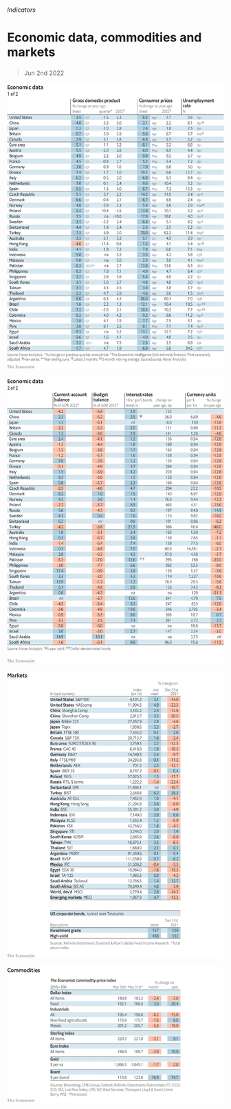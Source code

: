 ###### Indicators

# Economic data, commodities and markets 

#####  

> Jun 2nd 2022 

![image](images/20220604_INT101.png) 


![image](images/20220604_INT102.png) 


![image](images/20220604_INT201.png) 


![image](images/20220604_INT401.png) 


